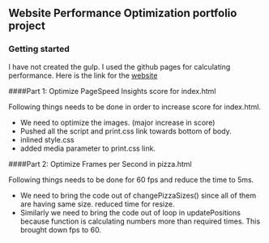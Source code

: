 ## Website Performance Optimization portfolio project



### Getting started
 I have not created the gulp. I used the github pages for calculating performance. Here is the link for the [website]( https://gmanideep1991.github.io/frontend-nanodegree-mobile-portfolio/)

####Part 1: Optimize PageSpeed Insights score for index.html

Following things needs to be done in order to increase score for index.html.
* We need to optimize the images. (major increase in score)
* Pushed all the script and print.css link towards bottom of body.
* inlined style.css
* added media parameter to print.css link.
 

####Part 2: Optimize Frames per Second in pizza.html

Following things needs to be done for 60 fps and reduce the time to 5ms.
* We need to bring the code out of changePizzaSizes() since all of them are having same size. reduced time for resize.
* Similarly we need to bring the code out of loop in updatePositions because function is calculating numbers more than required times. This brought down fps to 60.

